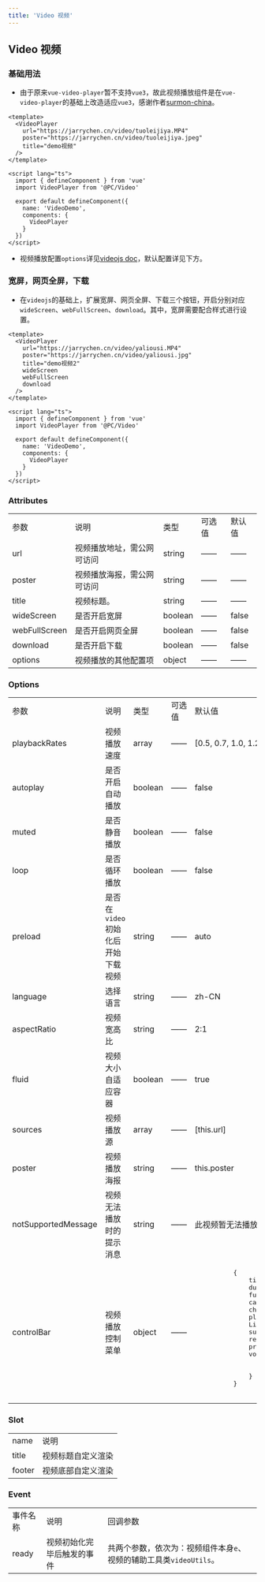 ```yaml
---
title: 'Video 视频'
---
```


## Video 视频

### 基础用法

- 由于原来`vue-video-player`暂不支持`vue3`，故此视频播放组件是在`vue-video-player`的基础上改造适应`vue3`，感谢作者[surmon-china](https://github.com/surmon-china)。

```vue demo
<template>
  <VideoPlayer
    url="https://jarrychen.cn/video/tuoleijiya.MP4"
    poster="https://jarrychen.cn/video/tuoleijiya.jpeg"
    title="demo视频"
  />
</template>

<script lang="ts">
  import { defineComponent } from 'vue'
  import VideoPlayer from '@PC/Video'

  export default defineComponent({
    name: 'VideoDemo',
    components: {
      VideoPlayer
    }
  })
</script>
```

- 视频播放配置`options`详见[videojs doc](https://docs.videojs.com/)，默认配置详见下方。

### 宽屏，网页全屏，下载

- 在`videojs`的基础上，扩展宽屏、网页全屏、下载三个按钮，开启分别对应`wideScreen`、`webFullScreen`、`download`。其中，宽屏需要配合样式进行设置。

```vue demo
<template>
  <VideoPlayer
    url="https://jarrychen.cn/video/yaliousi.MP4"
    poster="https://jarrychen.cn/video/yaliousi.jpg"
    title="demo视频2"
    wideScreen
    webFullScreen
    download
  />
</template>

<script lang="ts">
  import { defineComponent } from 'vue'
  import VideoPlayer from '@PC/Video'

  export default defineComponent({
    name: 'VideoDemo',
    components: {
      VideoPlayer
    }
  })
</script>
```

### Attributes

<table class="desc-table">
  <tbody>
    <tr>
      <td>参数</td>
      <td>说明</td>
      <td>类型</td>
      <td>可选值</td>
      <td>默认值</td>
    </tr>
    <tr>
      <td>url</td>
      <td>视频播放地址，需公网可访问</td>
      <td>string</td>
      <td>——</td>
      <td>——</td>
    </tr>
    <tr>
      <td>poster</td>
      <td>视频播放海报，需公网可访问</td>
      <td>string</td>
      <td>——</td>
      <td>——</td>
    </tr>
    <tr>
      <td>title</td>
      <td>视频标题。</td>
      <td>string</td>
      <td>——</td>
      <td>——</td>
    </tr>
    <tr>
      <td>wideScreen</td>
      <td>是否开启宽屏</td>
      <td>boolean</td>
      <td>——</td>
      <td>false</td>
    </tr>
    <tr>
      <td>webFullScreen</td>
      <td>是否开启网页全屏</td>
      <td>boolean</td>
      <td>——</td>
      <td>false</td>
    </tr>
    <tr>
      <td>download</td>
      <td>是否开启下载</td>
      <td>boolean</td>
      <td>——</td>
      <td>false</td>
    </tr>
    <tr>
      <td>options</td>
      <td>视频播放的其他配置项</td>
      <td>object</td>
      <td>——</td>
      <td>——</td>
    </tr>
  </tbody>
</table>

### Options

<table class="desc-table">
  <tbody>
    <tr>
      <td>参数</td>
      <td>说明</td>
      <td>类型</td>
      <td>可选值</td>
      <td>默认值</td>
    </tr>
    <tr>
      <td>playbackRates</td>
      <td>视频播放速度</td>
      <td>array</td>
      <td>——</td>
      <td>[0.5, 0.7, 1.0, 1.25, 1.5, 2.0]</td>
    </tr>
    <tr>
      <td>autoplay</td>
      <td>是否开启自动播放</td>
      <td>boolean</td>
      <td>——</td>
      <td>false</td>
    </tr>
    <tr>
      <td>muted</td>
      <td>是否静音播放</td>
      <td>boolean</td>
      <td>——</td>
      <td>false</td>
    </tr>
    <tr>
      <td>loop</td>
      <td>是否循环播放</td>
      <td>boolean</td>
      <td>——</td>
      <td>false</td>
    </tr>
    <tr>
      <td>preload</td>
      <td>是否在<code>video</code>初始化后开始下载视频</td>
      <td>string</td>
      <td>——</td>
      <td>auto</td>
    </tr>
    <tr>
      <td>language</td>
      <td>选择语言</td>
      <td>string</td>
      <td>——</td>
      <td>zh-CN</td>
    </tr>
    <tr>
      <td>aspectRatio</td>
      <td>视频宽高比</td>
      <td>string</td>
      <td>——</td>
      <td>2:1</td>
    </tr>
    <tr>
      <td>fluid</td>
      <td>视频大小自适应容器</td>
      <td>boolean</td>
      <td>——</td>
      <td>true</td>
    </tr>
    <tr>
      <td>sources</td>
      <td>视频播放源</td>
      <td>array</td>
      <td>——</td>
      <td>[this.url]</td>
    </tr>
    <tr>
      <td>poster</td>
      <td>视频播放海报</td>
      <td>string</td>
      <td>——</td>
      <td>this.poster</td>
    </tr>
    <tr>
      <td>notSupportedMessage</td>
      <td>视频无法播放时的提示消息</td>
      <td>string</td>
      <td>——</td>
      <td>此视频暂无法播放，请稍后再试</td>
    </tr>
    <tr>
      <td>controlBar</td>
      <td>视频播放控制菜单</td>
      <td>object</td>
      <td>——</td>
      <td>
        <pre>
          {
              timeDivider: true,
              durationDisplay: true,
              fullscreenToggle: true,
              captionsButton: false,
              chaptersButton: false,
              playbackRateMenuButton: true,
              LiveDisplay: true,
              subtitlesButton: false,
              remainingTimeDisplay: true,
              progressControl: true,
              volumeMenuButton: {
                  inline: false,
                  vertical: true
              }
          }
        </pre>
      </td>
    </tr>
  </tbody>
</table>

### Slot

<table class="desc-table">
  <tbody>
    <tr>
      <td>name</td>
      <td>说明</td>
    </tr>
    <tr>
      <td>title</td>
      <td>视频标题自定义渲染</td>
    </tr>
    <tr>
      <td>footer</td>
      <td>视频底部自定义渲染</td>
    </tr>
  </tbody>
</table>

### Event

<table class="desc-table">
  <tbody>
    <tr>
      <td>事件名称</td>
      <td>说明</td>
      <td>回调参数</td>
    </tr>
    <tr>
      <td>ready</td>
      <td>视频初始化完毕后触发的事件</td>
      <td>共两个参数，依次为：视频组件本身<code>e</code>、视频的辅助工具类<code>videoUtils</code>。</td>
    </tr>
  </tbody>
</table>
